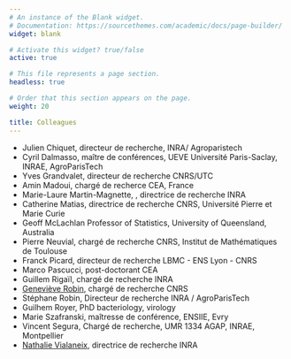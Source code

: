 ```yaml
---
# An instance of the Blank widget.
# Documentation: https://sourcethemes.com/academic/docs/page-builder/
widget: blank

# Activate this widget? true/false
active: true

# This file represents a page section.
headless: true

# Order that this section appears on the page.
weight: 20

title: Colleagues
---
```


- Julien Chiquet, directeur de recherche, INRA/ Agroparistech
- Cyril Dalmasso, maître de conférences, UEVE
Université Paris-Saclay, INRAE, AgroParisTech
- Yves Grandvalet, directeur de recherche 
CNRS/UTC
- Amin Madoui, chargé de recherce CEA, France
- Marie-Laure Martin-Magnette, , directrice de recherche INRA
- Catherine Matias, directrice de recherche
CNRS, Université Pierre et Marie Curie
- Geoff McLachlan
Professor of Statistics, University of Queensland, Australia
- Pierre Neuvial, chargé de recherche
CNRS, Institut de Mathématiques de Toulouse
- Franck Picard, directeur de recherche
LBMC - ENS Lyon - CNRS
- Marco Pascucci, post-doctorant CEA
- Guillem Rigaïl, chargé de recherche INRA
- [Geneviève Robin](https://genevieverobin.com/news/), chargé de recherche CNRS
- Stéphane Robin, Directeur de recherche
INRA / AgroParisTech
- Guilhem Royer, PhD bacteriology, virology 
- Marie Szafranski, maîtresse de conférence, ENSIIE, Evry
- Vincent Segura, 
Chargé de recherche, UMR 1334 AGAP, INRAE, Montpellier
- [Nathalie Vialaneix](http://www.nathalievialaneix.eu/), directrice de recherche INRA

